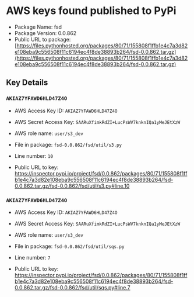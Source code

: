 # AWS keys found published to PyPi

* Package Name: fsd
* Package Version: 0.0.862
* Public URL to package: [https://files.pythonhosted.org/packages/80/71/155808f1ffb1e4c7a3d82e108eba9c556508f11c6194ec4f8de38893b264/fsd-0.0.862.tar.gz](https://files.pythonhosted.org/packages/80/71/155808f1ffb1e4c7a3d82e108eba9c556508f11c6194ec4f8de38893b264/fsd-0.0.862.tar.gz)

## Key Details

### `AKIAZ7YFAWD6HLD47Z4O`

* AWS Access Key ID: `AKIAZ7YFAWD6HLD47Z4O`
* AWS Secret Access Key: `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` 
* AWS role name: `user/s3_dev`
* File in package: `fsd-0.0.862/fsd/util/s3.py`
* Line number: `10`

* Public URL to key: https://inspector.pypi.io/project/fsd/0.0.862/packages/80/71/155808f1ffb1e4c7a3d82e108eba9c556508f11c6194ec4f8de38893b264/fsd-0.0.862.tar.gz/fsd-0.0.862/fsd/util/s3.py#line.10



### `AKIAZ7YFAWD6HLD47Z4O`

* AWS Access Key ID: `AKIAZ7YFAWD6HLD47Z4O`
* AWS Secret Access Key: `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` 
* AWS role name: `user/s3_dev`
* File in package: `fsd-0.0.862/fsd/util/sqs.py`
* Line number: `7`

* Public URL to key: https://inspector.pypi.io/project/fsd/0.0.862/packages/80/71/155808f1ffb1e4c7a3d82e108eba9c556508f11c6194ec4f8de38893b264/fsd-0.0.862.tar.gz/fsd-0.0.862/fsd/util/sqs.py#line.7


